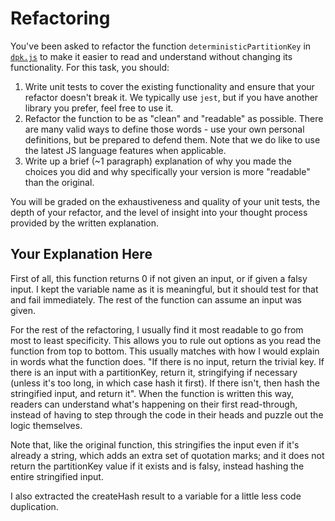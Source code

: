 # Refactoring

You've been asked to refactor the function `deterministicPartitionKey` in [`dpk.js`](dpk.js) to make it easier to read and understand without changing its functionality. For this task, you should:

1. Write unit tests to cover the existing functionality and ensure that your refactor doesn't break it. We typically use `jest`, but if you have another library you prefer, feel free to use it.
2. Refactor the function to be as "clean" and "readable" as possible. There are many valid ways to define those words - use your own personal definitions, but be prepared to defend them. Note that we do like to use the latest JS language features when applicable.
3. Write up a brief (~1 paragraph) explanation of why you made the choices you did and why specifically your version is more "readable" than the original.

You will be graded on the exhaustiveness and quality of your unit tests, the depth of your refactor, and the level of insight into your thought process provided by the written explanation.

## Your Explanation Here

First of all, this function returns 0 if not given an input, or if given a falsy input. I kept the variable name as it is meaningful, but it should test for that and fail immediately. The rest of the function can assume an input was given.

For the rest of the refactoring, I usually find it most readable to go from most to least specificity. This allows you to rule out options as you read the function from top to bottom. This usually matches with how I would explain in words what the function does. "If there is no input, return the trivial key. If there is an input with a partitionKey, return it, stringifying if necessary (unless it's too long, in which case hash it first). If there isn't, then hash the stringified input, and return it". When the function is written this way, readers can understand what's happening on their first read-through, instead of having to step through the code in their heads and puzzle out the logic themselves.

Note that, like the original function, this stringifies the input even if it's already a string, which adds an extra set of quotation marks; and it does not return the partitionKey value if it exists and is falsy, instead hashing the entire stringified input.

I also extracted the createHash result to a variable for a little less code duplication.
